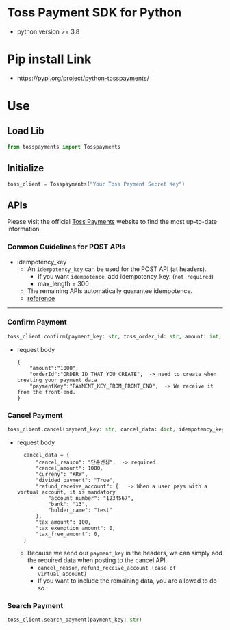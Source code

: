 # Toss Payment SDK for Python

- python version >= 3.8



# Pip install Link
- https://pypi.org/project/python-tosspayments/



# Use

## Load Lib
```python
from tosspayments import Tosspayments
```

## Initialize
```python
toss_client = Tosspayments("Your Toss Payment Secret Key")
```

## APIs
Please visit the official [Toss Payments](https://docs.tosspayments.com/reference) website to find the most up-to-date information.
### Common Guidelines for POST APIs
* idempotency_key  
  * An `idempotency_key` can be used for the POST API (at headers).
    * If you want `idempotence`, add idempotency_key. (`not required`)
    * max_length = 300
  * The remaining APIs automatically guarantee idempotence.
  * [reference](https://docs.tosspayments.com/reference/using-api/idempotency-key)
___
### Confirm Payment
```python
toss_client.confirm(payment_key: str, toss_order_id: str, amount: int, idempotency_key: str = None)
```
* request body
  ```
  {
      "amount":"1000",
      "orderId":"ORDER_ID_THAT_YOU_CREATE",  -> need to create when creating your payment data
      "paymentKey":"PAYMENT_KEY_FROM_FRONT_END",  -> We receive it from the front-end.
  }
  ```

### Cancel Payment
```python
toss_client.cancel(payment_key: str, cancel_data: dict, idempotency_key: str = None)
```
* request body
  ```
    cancel_data = {
        "cancel_reason": "단순변심",  -> required
        "cancel_amount": 1000,
        "curreny": "KRW",
        "divided_payment": "True",
        "refund_receive_account": {   -> When a user pays with a virtual account, it is mandatory
            "account_number": "1234567",
            "bank": "13",
            "holder_name": "test" 
        },
        "tax_amount": 100,
        "tax_exemption_amount": 0,
        "tax_free_amount": 0,
    }
  ```
  * Because we send our `payment_key` in the headers, we can simply add the required data when posting to the cancel API.
    * `cancel_reason`, `refund_receive_account (case of virtual_account)`
    * If you want to include the remaining data, you are allowed to do so.

### Search Payment
```python
toss_client.search_payment(payment_key: str)
```